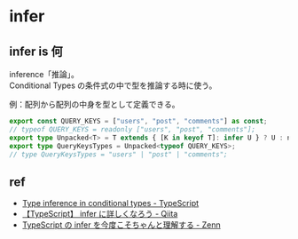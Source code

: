 # infer

## infer is 何

inference「推論」。  
Conditional Types の条件式の中で型を推論する時に使う。

例：配列から配列の中身を型として定義できる。

```typescript
export const QUERY_KEYS = ["users", "post", "comments"] as const;
// typeof QUERY_KEYS = readonly ["users", "post", "comments"];
export type Unpacked<T> = T extends { [K in keyof T]: infer U } ? U : never;
export type QueryKeysTypes = Unpacked<typeof QUERY_KEYS>;
// type QueryKeysTypes = "users" | "post" | "comments";
```

## ref

- [Type inference in conditional types - TypeScript](https://www.typescriptlang.org/docs/handbook/release-notes/typescript-2-8.html#type-inference-in-conditional-types)
- [【TypeScript】 infer に詳しくなろう - Qiita](https://qiita.com/ehika/items/8f41d4a3c8f9df4af9c3)
- [TypeScript の infer を今度こそちゃんと理解する - Zenn](https://zenn.dev/brachio_takumi/articles/464106a6a80eca8ab919)
